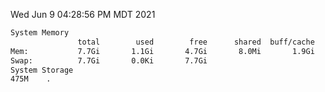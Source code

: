 Wed Jun  9 04:28:56 PM MDT 2021
```bash
System Memory
               total        used        free      shared  buff/cache   available
Mem:           7.7Gi       1.1Gi       4.7Gi       8.0Mi       1.9Gi       6.3Gi
Swap:          7.7Gi       0.0Ki       7.7Gi
System Storage
475M	.
```
